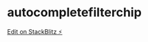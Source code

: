 # autocompletefilterchip

[Edit on StackBlitz ⚡️](https://stackblitz.com/edit/autocompletefilterchip)